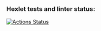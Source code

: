 ### Hexlet tests and linter status:
[![Actions Status](https://github.com/Aleksandr02031989/qa-engineer-project-84/actions/workflows/hexlet-check.yml/badge.svg)](https://github.com/Aleksandr02031989/qa-engineer-project-84/actions)